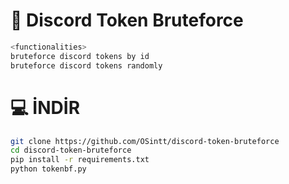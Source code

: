# 🥷 Discord Token Bruteforce
```js 
<functionalities>
bruteforce discord tokens by id
bruteforce discord tokens randomly
```

# 💻 İNDİR
```zsh
git clone https://github.com/OSintt/discord-token-bruteforce
cd discord-token-bruteforce 
pip install -r requirements.txt
python tokenbf.py
```
